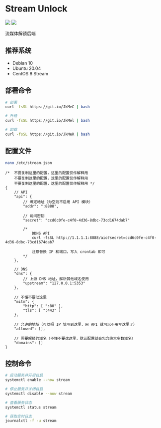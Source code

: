 # Stream Unlock
[![](https://img.shields.io/badge/Telegram-Group-blue)](https://t.me/aioCloud)
[![](https://img.shields.io/badge/Telegram-Channel-green)](https://t.me/aioCloud_channel) 

流媒体解锁后端

## 推荐系统
- Debian 10
- Ubuntu 20.04
- CentOS 8 Stream

## 部署命令
```bash
# 部署
curl -fsSL https://git.io/JkMeC | bash

# 升级
curl -fsSL https://git.io/JkMel | bash

# 卸载
curl -fsSL https://git.io/JkMeR | bash
```

## 配置文件
```bash
nano /etc/stream.json
```
```jsonc
/*  不要复制这里的配置，这里的配置仅作解释用
    不要复制这里的配置，这里的配置仅作解释用
    不要复制这里的配置，这里的配置仅作解释用 */
{
    // API
    "api": {
        // 绑定地址（为空则不启用 API 模块）
        "addr": ":8888",

        // 访问密钥
        "secret": "ccd6c0fe-c4f0-4d36-8dbc-73cd1674dab7"

        /*
            DDNS API
            curl -fsSL http://1.1.1.1:8888/aio?secret=ccd6c0fe-c4f0-4d36-8dbc-73cd1674dab7

            注意替换 IP 和端口，写入 crontab 即可
        */
    },

    // DNS
    "dns": {
        // 上游 DNS 地址，解析其他域名使用
        "upstream": "127.0.0.1:5353"
    },

    // 不懂不要动这里
    "mitm": {
        "http": [ ":80" ],
        "tls": [ ":443" ]
    },

    // 允许的地址（可以把 IP 填写到这里，用 API 就可以不用写这里了）
    "allowed": [],

    // 需要解锁的域名（不懂不要改这里，默认配置就会包含绝大多数域名）
    "domains": []
}
```

## 控制命令
```bash
# 启动服务并开启自启
systemctl enable --now stream

# 停止服务并关闭自启
systemctl disable --now stream

# 查看服务状态
systemctl status stream

# 获取实时日志
journalctl -f -u stream
```
